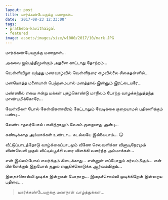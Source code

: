 ```yaml
---
layout: post
title: மார்க்கண்டேயருக்கு மணநாள்…
date: '2017-08-23 12:33:00'
tags:
- pratheba-kavithaigal
- featured
image: assets/images/size/w1000/2017/10/mark.JPG
---
```


மார்க்கண்டேயருக்கு மணநாள்…

அகவை ஐம்பத்திமூன்றாம்
அதனை காட்டாது தோற்றம்…

வெள்ளிவிழா வந்தது மணவாழ்வில்
வெள்ளிநரை எழவில்லை சிகைதன்னில்…

மனமொத்த மனையாள் பெற்றமையால்
மனத்தால் இன்னும் இரட்டையரே…

மண்ணில் எமை ஈன்று
மக்கள் புகழ்கொண்டு
மாநிலம் போற்ற வாழக்கற்றுத்தந்த
மாண்புமிக்கோரே…

வேள்விகள் போல் கேள்விகளாயிரம் கேட்டாலும்
வேடிக்கை குறையாமல் பதிலளிக்கும் பண்பு…

வேண்டாதவர்போல் பாவித்தாலும்
வேகம் குறையாது அன்பு…

கண்டிக்காத அம்மாக்கள் உண்டா…
கடல்லயே இல்லையாம்… 😛

வீட்டுப்பாடத்தோடு வாழ்க்கைப்பாடமும்
வீணே செலவளிக்கா வினாடிநேரமும்
விண்வெளி முதல் விட்டில்பூச்சி வரை
விளக்கி வளர்த்த அம்மாக்கள்…

என் இல்லம்போல் எவர்க்கும் கிடைக்காது…
என்னுள் எப்போதும் கர்வம்மிகும்…
என் பிள்ளைக்கும் இதுபோல் சூழல்
எழுதிக்கொடுக்க ஆர்வம்மிகும்…

இதைச்சொல்லி முடிக்க இன்றுகள் போதாது…
இதைச்சொல்லி முடிக்கிறேன் இன்றைய பதிவை…
> மார்க்கண்டேயருக்கு மணநாள் வாழ்த்துக்கள்…